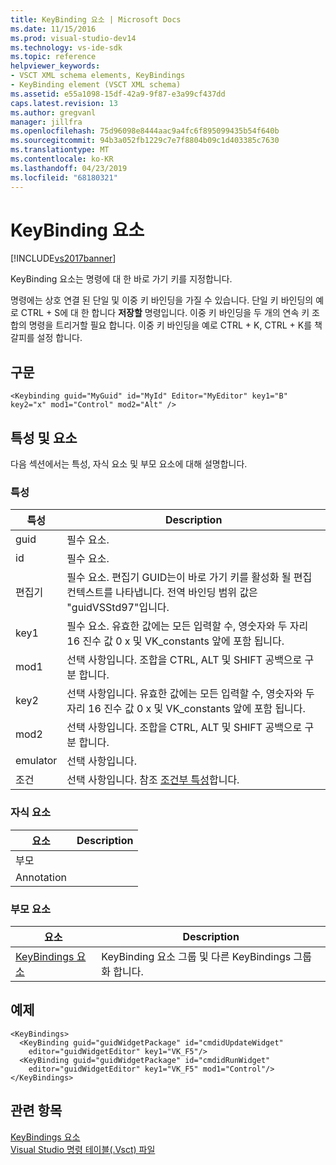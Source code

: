 ```yaml
---
title: KeyBinding 요소 | Microsoft Docs
ms.date: 11/15/2016
ms.prod: visual-studio-dev14
ms.technology: vs-ide-sdk
ms.topic: reference
helpviewer_keywords:
- VSCT XML schema elements, KeyBindings
- KeyBinding element (VSCT XML schema)
ms.assetid: e55a1098-15df-42a9-9f87-e3a99cf437dd
caps.latest.revision: 13
ms.author: gregvanl
manager: jillfra
ms.openlocfilehash: 75d96098e8444aac9a4fc6f895099435b54f640b
ms.sourcegitcommit: 94b3a052fb1229c7e7f8804b09c1d403385c7630
ms.translationtype: MT
ms.contentlocale: ko-KR
ms.lasthandoff: 04/23/2019
ms.locfileid: "68180321"
---
```

# <a name="keybinding-element"></a>KeyBinding 요소
[!INCLUDE[vs2017banner](../includes/vs2017banner.md)]

KeyBinding 요소는 명령에 대 한 바로 가기 키를 지정합니다.  
  
 명령에는 상호 연결 된 단일 및 이중 키 바인딩을 가질 수 있습니다. 단일 키 바인딩의 예로 CTRL + S에 대 한 합니다 **저장할** 명령입니다. 이중 키 바인딩을 두 개의 연속 키 조합의 명령을 트리거할 필요 합니다. 이중 키 바인딩을 예로 CTRL + K, CTRL + K를 책갈피를 설정 합니다.  
  
## <a name="syntax"></a>구문  
  
```  
<Keybinding guid="MyGuid" id="MyId" Editor="MyEditor" key1="B" key2="x" mod1="Control" mod2="Alt" />  
```  
  
## <a name="attributes-and-elements"></a>특성 및 요소  
 다음 섹션에서는 특성, 자식 요소 및 부모 요소에 대해 설명합니다.  
  
### <a name="attributes"></a>특성  
  
|특성|Description|  
|---------------|-----------------|  
|guid|필수 요소.|  
|id|필수 요소.|  
|편집기|필수 요소. 편집기 GUID는이 바로 가기 키를 활성화 될 편집 컨텍스트를 나타냅니다. 전역 바인딩 범위 값은 "guidVSStd97"입니다.|  
|key1|필수 요소. 유효한 값에는 모든 입력할 수, 영숫자와 두 자리 16 진수 값 0 x 및 VK_constants 앞에 포함 됩니다.|  
|mod1|선택 사항입니다. 조합을 CTRL, ALT 및 SHIFT 공백으로 구분 합니다.|  
|key2|선택 사항입니다. 유효한 값에는 모든 입력할 수, 영숫자와 두 자리 16 진수 값 0 x 및 VK_constants 앞에 포함 됩니다.|  
|mod2|선택 사항입니다. 조합을 CTRL, ALT 및 SHIFT 공백으로 구분 합니다.|  
|emulator|선택 사항입니다.|  
|조건|선택 사항입니다. 참조 [조건부 특성](../extensibility/vsct-xml-schema-conditional-attributes.md)합니다.|  
  
### <a name="child-elements"></a>자식 요소  
  
|요소|Description|  
|-------------|-----------------|  
|부모||  
|Annotation||  
  
### <a name="parent-elements"></a>부모 요소  
  
|요소|Description|  
|-------------|-----------------|  
|[KeyBindings 요소](../extensibility/keybindings-element.md)|KeyBinding 요소 그룹 및 다른 KeyBindings 그룹화 합니다.|  
  
## <a name="example"></a>예제  
  
```  
<KeyBindings>  
  <KeyBinding guid="guidWidgetPackage" id="cmdidUpdateWidget"   
    editor="guidWidgetEditor" key1="VK_F5"/>  
  <KeyBinding guid="guidWidgetPackage" id="cmdidRunWidget"   
    editor="guidWidgetEditor" key1="VK_F5" mod1="Control"/>  
</KeyBindings>  
```  
  
## <a name="see-also"></a>관련 항목  
 [KeyBindings 요소](../extensibility/keybindings-element.md)   
 [Visual Studio 명령 테이블(.Vsct) 파일](../extensibility/internals/visual-studio-command-table-dot-vsct-files.md)

